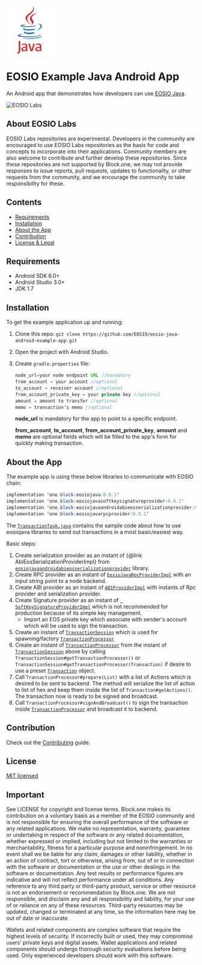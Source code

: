 ![Java Logo](img/java-logo.png)
# EOSIO Example Java Android App

An Android app that demonstrates how developers can use [EOSIO Java](https://github.com/EOSIO/eosio-java).

![EOSIO Labs](https://img.shields.io/badge/EOSIO-Labs-5cb3ff.svg)

## About EOSIO Labs

EOSIO Labs repositories are experimental.  Developers in the community are encouraged to use EOSIO Labs repositories as the basis for code and concepts to incorporate into their applications. Community members are also welcome to contribute and further develop these repositories. Since these repositories are not supported by Block.one, we may not provide responses to issue reports, pull requests, updates to functionality, or other requests from the community, and we encourage the community to take responsibility for these.

## Contents

- [Requirements](#requirements)
- [Installation](#installation)
- [About the App](#about-the-app)
- [Contribution](#contribution)
- [License & Legal](#license)

## Requirements

* Android SDK 6.0+
* Android Studio 3.0+
* JDK 1.7

## Installation

To get the example application up and running:

1. Clone this repo: `git clone https://github.com/EOSIO/eosio-java-android-example-app.git`
1. Open the project with Android Studio.
1. Create `gradle.properties` file:

    ```java
    node_url=your node endpoint URL //mandatory
    from_account = your account //optional
    to_account = receiver account //optional
    from_account_private_key = your private key //optional
    amount = amount to transfer //optional
    memo = transaction's memo //optional
    ```
    **node_url** is mandatory for the app to point to a specific endpoint. 
    
    **from_account**, **to_account**, **from_account_private_key**, **amount** and **memo** are optional fields which will be filled to the app's form for quickly making transaction. 

## About the App

The example app is using these below libraries to communicate with EOSIO chain: 

```java
implementation 'one.block:eosiojava:0.0.1'
implementation 'one.block:eosiojavasoftkeysignatureprovider:0.0.1'
implementation 'one.block:eosiojavaandroidabieosserializationprovider:0.0.1'
implementation 'one.block:eosiojavarpcprovider:0.0.1'
```

The [`TransactionTask.java`](app/src/main/java/one/block/asaptestapp/TransactionTask.java) contains the sample code about how to use eosiojava libraries to send out transactions in a most basic/easiest way.

Basic steps:

1. Create serialization provider as an instant of {@link AbiEosSerializationProviderImpl} from [`eosiojavaandroidabieosserializationprovider`](https://github.com/EOSIO/eosio-java-android-abieos-serialization-provider) library.
1. Create RPC provider as an instant of [`EosioJavaRpcProviderImpl`](https://github.com/EOSIO/eosio-java-android-rpc-provider/blob/master/eosiojavarpcprovider/src/main/java/one/block/eosiojavarpcprovider/implementations/EosioJavaRpcProviderImpl.java) with an input string point to a node backend.
1. Create ABI provider as an instant of [`ABIProviderImpl`](https://github.com/EOSIO/eosio-java/blob/master/eosiojava/src/main/java/one/block/eosiojava/implementations/ABIProviderImpl.java) with instants of Rpc provider and serialization provider.
1. Create Signature provider as an instant of [` SoftKeySignatureProviderImpl`](https://github.com/EOSIO/eosio-java-softkey-signature-provider/blob/master/eosiojavasoftkeysignatureprovider/src/main/java/one/block/eosiosoftkeysignatureprovider/SoftKeySignatureProviderImpl.java) which is not recommended for production because of its simple key management.
    - Import an EOS private key which associate with sender's account which will be used to sign the transaction.
1. Create an instant of [`TransactionSession`](https://github.com/EOSIO/eosio-java/blob/master/eosiojava/src/main/java/one/block/eosiojava/session/TransactionSession.java) which is used for spawning/factory [`TransactionProcessor`](https://github.com/EOSIO/eosio-java/blob/master/eosiojava/src/main/java/one/block/eosiojava/session/TransactionProcessor.java)
1. Create an instant of [`TransactionProcessor`](https://github.com/EOSIO/eosio-java/blob/master/eosiojava/src/main/java/one/block/eosiojava/session/TransactionProcessor.java) from the instant of [`TransactionSession`](https://github.com/EOSIO/eosio-java/blob/master/eosiojava/src/main/java/one/block/eosiojava/session/TransactionSession.java) above by calling ` TransactionSession#getTransactionProcessor()` or `TransactionSession#getTransactionProcessor(Transaction)` if desire to use a preset [`Transaction`](https://github.com/EOSIO/eosio-java/blob/master/eosiojava/src/main/java/one/block/eosiojava/models/rpcProvider/Transaction.java) object.
1. Call `TransactionProcessor#prepare(List)` with a list of Actions which is desired to be sent to backend. The method will serialize the list of action to list of hex and keep them inside the list of `Transaction#getActions()`. The transaction now is ready to be signed and broadcast.
1. Call `TransactionProcessor#signAndBroadcast()` to sign the transaction inside [`TransactionProcessor`](https://github.com/EOSIO/eosio-java/blob/master/eosiojava/src/main/java/one/block/eosiojava/session/TransactionProcessor.java) and broadcast it to backend.
 

## Contribution
Check out the [Contributing](./CONTRIBUTING.md) guide.

## License
[MIT licensed](./LICENSE)

## Important

See LICENSE for copyright and license terms.  Block.one makes its contribution on a voluntary basis as a member of the EOSIO community and is not responsible for ensuring the overall performance of the software or any related applications.  We make no representation, warranty, guarantee or undertaking in respect of the software or any related documentation, whether expressed or implied, including but not limited to the warranties or merchantability, fitness for a particular purpose and noninfringement. In no event shall we be liable for any claim, damages or other liability, whether in an action of contract, tort or otherwise, arising from, out of or in connection with the software or documentation or the use or other dealings in the software or documentation.  Any test results or performance figures are indicative and will not reflect performance under all conditions.  Any reference to any third party or third-party product, service or other resource is not an endorsement or recommendation by Block.one.  We are not responsible, and disclaim any and all responsibility and liability, for your use of or reliance on any of these resources. Third-party resources may be updated, changed or terminated at any time, so the information here may be out of date or inaccurate.

Wallets and related components are complex software that require the highest levels of security.  If incorrectly built or used, they may compromise users’ private keys and digital assets. Wallet applications and related components should undergo thorough security evaluations before being used.  Only experienced developers should work with this software.
